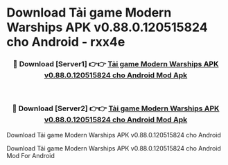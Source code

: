 # Download Tải game Modern Warships APK v0.88.0.120515824 cho Android - rxx4e


<div align="center">
<h3>🔴 Download [Server1] 👉👉 <a href="https://apk-comot.site?title=Tải_game_Modern_Warships_APK_v0.88.0.120515824_cho_Android">Tải game Modern Warships APK v0.88.0.120515824 cho Android Mod Apk</a></h3><br>
<h3>🔴 Download [Server2] 👉👉 <a href="https://apk-comot.site?title=Tải_game_Modern_Warships_APK_v0.88.0.120515824_cho_Android">Tải game Modern Warships APK v0.88.0.120515824 cho Android Mod Apk</a></h3>
</div>



Download Tải game Modern Warships APK v0.88.0.120515824 cho Android 

Download Tải game Modern Warships APK v0.88.0.120515824 cho Android Mod For Android